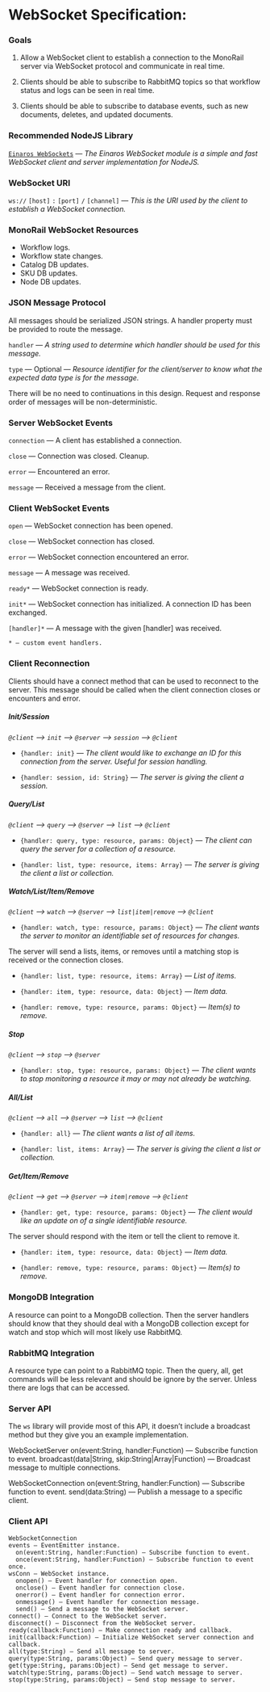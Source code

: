 # WebSocket Specification:

### Goals
 1. Allow a WebSocket client to establish a connection to the MonoRail server via WebSocket protocol and communicate in real time.

 2. Clients should be able to subscribe to RabbitMQ topics so that workflow status and logs can be seen in real time.

 3. Clients should be able to subscribe to database events, such as new documents, deletes, and updated documents.

### Recommended NodeJS Library

[`Einaros WebSockets`](https://github.com/websockets/ws) — *The Einaros WebSocket module is a simple and fast WebSocket client and server implementation for NodeJS.*

### WebSocket URI
  `ws://` `[host]` `:` `[port]` `/` `[channel]` — *This is the URI used by the client to establish a WebSocket connection.*

### MonoRail WebSocket Resources
 * Workflow logs.
 * Workflow state changes.
 * Catalog DB updates.
 * SKU DB updates.
 * Node DB updates.

### JSON Message Protocol

All messages should be serialized JSON strings. A handler property must be provided to route the message.

`handler` — *A string used to determine which handler should be used for this message.*

`type` — Optional — *Resource identifier for the client/server to know what the expected data type is for the message.*

There will be no need to continuations in this design. Request and response order of messages will be non-deterministic.

### Server WebSocket Events

`connection` — A client has established a connection.

`close` — Connection was closed. Cleanup.

`error` — Encountered an error.

`message` — Received a message from the client.

### Client WebSocket Events

`open` — WebSocket connection has been opened.

`close` — WebSocket connection has closed.

`error` — WebSocket connection encountered an error.

`message` — A message was received.

`ready*` — WebSocket connection is ready.

`init*` — WebSocket connection has initialized. A connection ID has been exchanged.

`[handler]*` — A message with the given [handler] was received.

	* — custom event handlers.

### Client Reconnection

Clients should have a connect method that can be used to reconnect to the server. This message should be called when the client connection closes or encounters and error.

##### Init/Session

*`@client` —> `init` —> `@server` —> `session` —> `@client`*

 * `{handler: init}` — *The client would like to exchange an ID for this connection from the server. Useful for session handling.*

 * `{handler: session, id: String}` — *The server is giving the client a session.*

##### Query/List

*`@client` —> `query` —> `@server` —> `list` —> `@client`*

 * `{handler: query, type: resource, params: Object}` — *The client can query the server for a collection of a resource.*

 * `{handler: list, type: resource, items: Array}` — *The server is giving the client a list or collection.*

##### Watch/List/Item/Remove

*`@client` —> `watch` —> `@server` —> `list|item|remove` —> `@client`*

 * `{handler: watch, type: resource, params: Object}` — *The client wants the server to monitor an identifiable set of resources for changes.*

The server will send a lists, items, or removes until a matching stop is received or the connection closes.

 * `{handler: list, type: resource, items: Array}` — *List of items.*

 * `{handler: item, type: resource, data: Object}` — *Item data.*

 * `{handler: remove, type: resource, params: Object}` — *Item(s) to remove.*

##### Stop

*`@client` —> `stop` —> `@server`*

 * `{handler: stop, type: resource, params: Object}` — *The client wants to stop monitoring a resource it may or may not already be watching.*

##### All/List

*`@client` —> `all` —> `@server` —> `list` —> `@client`*

 * `{handler: all}` — *The client wants a list of all items.*

 * `{handler: list, items: Array}` — *The server is giving the client a list or collection.*

##### Get/Item/Remove

*`@client` —> `get` —> `@server` —> `item|remove` —> `@client`*

 * `{handler: get, type: resource, params: Object}` — *The client would like an update on of a single identifiable resource.*

The server should respond with the item or tell the client to remove it.

 * `{handler: item, type: resource, data: Object}` — *Item data.*

 * `{handler: remove, type: resource, params: Object}` — *Item(s) to remove.*

### MongoDB Integration

A resource can point to a MongoDB collection. Then the server handlers should know that they should deal with a MongoDB collection except for watch and stop which will most likely use RabbitMQ.

### RabbitMQ Integration

A resource type can point to a RabbitMQ topic. Then the query, all, get commands will be less relevant and should be ignore by the server. Unless there are logs that can be accessed.

### Server API

The `ws` library will provide most of this API, it doesn’t include a broadcast method but they give you an example implementation.

  WebSocketServer
    on(event:String, handler:Function) — Subscribe function to event.
    broadcast(data|String, skip:String|Array|Function) — Broadcast message to multiple connections.

  WebSocketConnection
    on(event:String, handler:Function) — Subscribe function to event.
    send(data:String) — Publish a message to a specific client.

### Client API

	WebSocketConnection
    events — EventEmitter instance.
      on(event:String, handler:Function) — Subscribe function to event.
      once(event:String, handler:Function) — Subscribe function to event once.
    wsConn — WebSocket instance.
      onopen() — Event handler for connection open.
      onclose() — Event handler for connection close.
      onerror() — Event handler for connection error.
      onmessage() — Event handler for connection message.
      send() — Send a message to the WebSocket server.
    connect() — Connect to the WebSocket server.
    disconnect() — Disconnect from the WebSocket server.
    ready(callback:Function) — Make connection ready and callback.
    init(callback:Function) — Initialize WebSocket server connection and callback.
    all(type:String) — Send all message to server.
    query(type:String, params:Object) — Send query message to server.
    get(type:String, params:Object) — Send get message to server.
    watch(type:String, params:Object) — Send watch message to server.
    stop(type:String, params:Object) — Send stop message to server.

